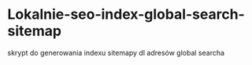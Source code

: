 # Lokalnie-seo-index-global-search-sitemap
skrypt do generowania indexu sitemapy dl adresów global searcha 
